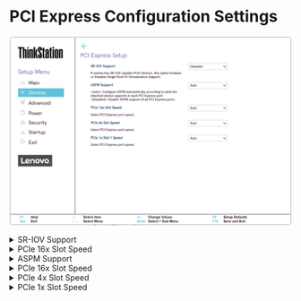 # PCI Express Configuration Settings #
![](./img/ts_pciexpressconfig.png)
<!--![](./img/pciexpressconfig.png)-->

<details><summary>SR-IOV Support</summary>

If system has SR-IOV capable PCIe Devices, this option Enables
or Disables Single Root IO Virtualization Support.

Options:

1. **Disabled** – Default.
2. Enabled.

</details>

<details><summary>PCIe 16x Slot Speed</summary>

Options:

1. **Auto** – Default.
2. Gen 1
3. Gen 2
4. Gen 3
5. Gen 4

| WMI Setting name | Values | SVP / SMP Req'd | AMD/Intel |
|:---|:---|:---|:---|
| PCIe16xSlotSpeed | Auto, Gen1, Gen2, Gen3, Gen4 | yes | Intel |
</details>

<details><summary>ASPM Support</summary>

ASPM (Active State Power Management).

Options:

1. **Auto** – configure ASPM automatically according to what the attached device supports in each PCI (Peripheral Component Interconnect) Express port. Default.
2. Disabled – Disable ASPM support of all PCI Express ports.

| WMI Setting name | Values | SVP / SMP Req'd | AMD/Intel |
|:---|:---|:---|:---|
| ASPMSupport | Disabled, Auto | yes | Both |
</details>

<details><summary>PCIe 16x Slot Speed</summary>

Options:

1. **Auto** – Default.
2. Gen 1
3. Gen 2
4. Gen 3
5. Gen 4

| WMI Setting name | Values | SVP / SMP Req'd | AMD/Intel |
|:---|:---|:---|:---|
| PCIe16xSlotSpeed | Auto, Gen1, Gen2, Gen3, Gen4 | yes | Intel |
</details>

<details><summary>PCIe 4x Slot Speed</summary>

Options:

1. **Auto** – Default.
2. Gen 1
3. Gen 2
4. Gen 3

| WMI Setting name | Values | SVP / SMP Req'd | AMD/Intel |
|:---|:---|:---|:---|
| PCIe4xSlotSpeed | Auto, Gen1, Gen2, Gen3 | yes | Intel |
</details>

<details><summary>PCIe 1x Slot Speed</summary>

Options:

1. **Auto** – Default.
2. Gen 1
3. Gen 2
4. Gen 3

| WMI Setting name | Values | SVP / SMP Req'd | AMD/Intel |
|:---|:---|:---|:---|
| PCIe1xSlotSpeed | Auto, Gen1, Gen2, Gen3 | yes | Intel |
</details>
